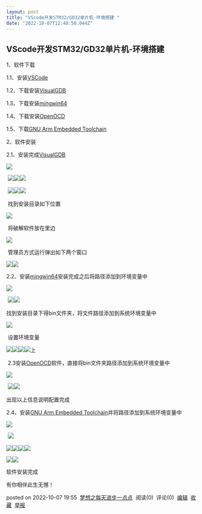 ```yaml
---
layout: post
title: "VScode开发STM32/GD32单片机-环境搭建 "
date: "2022-10-07T12:48:50.044Z"
---
```

VScode开发STM32/GD32单片机-环境搭建
--------------------------

1、软件下载

1.1、安装[VSCode](https://code.visualstudio.com/)

1.2、下载安装[VisualGDB](https://visualgdb.com/download/)

1.3、下载安装[mingwin64](https://sourceforge.net/projects/mingw-w64/files/latest/download)

1.4、下载安装[OpenOCD](https://gnutoolchains.com/arm-eabi/openocd/)

1.5、下载[GNU Arm Embedded Toolchain](https://developer.arm.com/downloads/-/arm-gnu-toolchain-downloads)

2、软件安装

2.1、安装完成[VisualGDB](https://visualgdb.com/download/)

![](https://img2022.cnblogs.com/blog/2416267/202210/2416267-20221007181142429-955922938.png)

 ![](https://img2022.cnblogs.com/blog/2416267/202210/2416267-20221007181514584-1964162454.png)![](https://img2022.cnblogs.com/blog/2416267/202210/2416267-20221007181533508-262164597.png)![](https://img2022.cnblogs.com/blog/2416267/202210/2416267-20221007181611310-146830457.png)

 ![](https://img2022.cnblogs.com/blog/2416267/202210/2416267-20221007181620626-1940256512.png)![](https://img2022.cnblogs.com/blog/2416267/202210/2416267-20221007181632160-1151475204.png)![](https://img2022.cnblogs.com/blog/2416267/202210/2416267-20221007181724529-1825961568.png)

 找到安装目录如下位置

![](https://img2022.cnblogs.com/blog/2416267/202210/2416267-20221007181756923-1092316204.png)

 将破解软件放在里边

![](https://img2022.cnblogs.com/blog/2416267/202210/2416267-20221007181817990-429309254.png)

 管理员方式运行弹出如下两个窗口

![](https://img2022.cnblogs.com/blog/2416267/202210/2416267-20221007181857999-691112338.png)![](https://img2022.cnblogs.com/blog/2416267/202210/2416267-20221007181905481-1835314241.png)

2.2、安装[mingwin64](https://sourceforge.net/projects/mingw-w64/files/latest/download)安装完成之后将路径添加到环境变量中

![](https://img2022.cnblogs.com/blog/2416267/202210/2416267-20221007190018643-377033567.png)

 ![](https://img2022.cnblogs.com/blog/2416267/202210/2416267-20221007191055956-1757215229.png)![](https://img2022.cnblogs.com/blog/2416267/202210/2416267-20221007191213456-241357634.png)

找到安装目录下得bin文件夹，将文件路径添加到系统环境变量中

![](https://img2022.cnblogs.com/blog/2416267/202210/2416267-20221007191513997-392948948.png)

 设置环境变量

![](https://img2022.cnblogs.com/blog/2416267/202210/2416267-20221007191549284-1557977294.png)![](https://img2022.cnblogs.com/blog/2416267/202210/2416267-20221007191634565-1496248643.png)![](https://img2022.cnblogs.com/blog/2416267/202210/2416267-20221007191700944-1069166440.png)![](https://img2022.cnblogs.com/blog/2416267/202210/2416267-20221007191813229-256657142.png)上

 2.3安装[OpenOCD](https://gnutoolchains.com/arm-eabi/openocd/)软件，直接将bin文件夹路径添加到系统环境变量中

![](https://img2022.cnblogs.com/blog/2416267/202210/2416267-20221007192857393-1964125462.png)

 ![](https://img2022.cnblogs.com/blog/2416267/202210/2416267-20221007193021184-2083000577.png)![](https://img2022.cnblogs.com/blog/2416267/202210/2416267-20221007193222194-1705259035.png)

出现以上信息说明配置完成

2.4、安装[GNU Arm Embedded Toolchain](https://developer.arm.com/downloads/-/arm-gnu-toolchain-downloads)并将路径添加到系统环境变量中

![](https://img2022.cnblogs.com/blog/2416267/202210/2416267-20221007193359280-1528986073.png)

 ![](https://img2022.cnblogs.com/blog/2416267/202210/2416267-20221007193442412-568224928.png)

![](https://img2022.cnblogs.com/blog/2416267/202210/2416267-20221007193452255-611489434.png)![](https://img2022.cnblogs.com/blog/2416267/202210/2416267-20221007193507866-1175448978.png)![](https://img2022.cnblogs.com/blog/2416267/202210/2416267-20221007193520858-1576599894.png)![](https://img2022.cnblogs.com/blog/2416267/202210/2416267-20221007193531564-926450192.png)

![](https://img2022.cnblogs.com/blog/2416267/202210/2416267-20221007193656164-1038518037.png)![](https://img2022.cnblogs.com/blog/2416267/202210/2416267-20221007194133260-1516523889.png)

软件安装完成

有你相伴此生无憾！

posted on 2022-10-07 19:55  [梦想之每天进步一点点](https://www.cnblogs.com/723687715-Q/)  阅读(0)  评论(0)  [编辑](https://i.cnblogs.com/EditPosts.aspx?postid=16760553)  [收藏](javascript:void(0))  [举报](javascript:void(0))